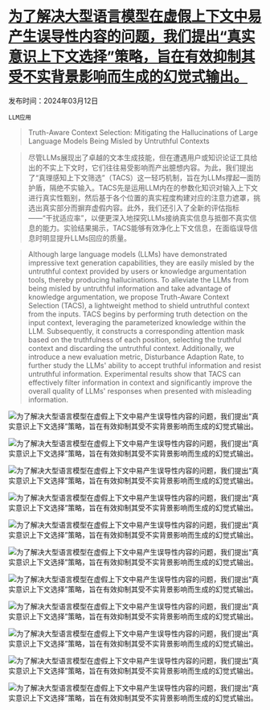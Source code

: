# [为了解决大型语言模型在虚假上下文中易产生误导性内容的问题，我们提出“真实意识上下文选择”策略，旨在有效抑制其受不实背景影响而生成的幻觉式输出。](https://arxiv.org/abs/2403.07556)

发布时间：2024年03月12日

`LLM应用`

> Truth-Aware Context Selection: Mitigating the Hallucinations of Large Language Models Being Misled by Untruthful Contexts

> 尽管LLMs展现出了卓越的文本生成技能，但在遭遇用户或知识论证工具给出的不实上下文时，它们往往易受影响而产出臆想内容。为此，我们提出了“真理感知上下文筛选”（TACS）这一轻巧机制，旨在为LLMs撑起一面防护盾，隔绝不实输入。TACS先是运用LLM内在的参数化知识对输入上下文进行真实性甄别，然后基于各个位置的真实程度构建对应的注意力遮罩，挑选出真实部分而摒弃虚假内容。此外，我们还引入了全新的评估指标——“干扰适应率”，以便更深入地探究LLMs接纳真实信息与抵御不真实信息的能力。实验结果揭示，TACS能够有效净化上下文信息，在面临误导信息时明显提升LLMs回应的质量。

> Although large language models (LLMs) have demonstrated impressive text generation capabilities, they are easily misled by the untruthful context provided by users or knowledge argumentation tools, thereby producing hallucinations. To alleviate the LLMs from being misled by untruthful information and take advantage of knowledge argumentation, we propose Truth-Aware Context Selection (TACS), a lightweight method to shield untruthful context from the inputs. TACS begins by performing truth detection on the input context, leveraging the parameterized knowledge within the LLM. Subsequently, it constructs a corresponding attention mask based on the truthfulness of each position, selecting the truthful context and discarding the untruthful context. Additionally, we introduce a new evaluation metric, Disturbance Adaption Rate, to further study the LLMs' ability to accept truthful information and resist untruthful information. Experimental results show that TACS can effectively filter information in context and significantly improve the overall quality of LLMs' responses when presented with misleading information.

![为了解决大型语言模型在虚假上下文中易产生误导性内容的问题，我们提出“真实意识上下文选择”策略，旨在有效抑制其受不实背景影响而生成的幻觉式输出。](../../../paper_images/2403.07556/image1.png)

![为了解决大型语言模型在虚假上下文中易产生误导性内容的问题，我们提出“真实意识上下文选择”策略，旨在有效抑制其受不实背景影响而生成的幻觉式输出。](../../../paper_images/2403.07556/diagram.png)

![为了解决大型语言模型在虚假上下文中易产生误导性内容的问题，我们提出“真实意识上下文选择”策略，旨在有效抑制其受不实背景影响而生成的幻觉式输出。](../../../paper_images/2403.07556/fig3.png)

![为了解决大型语言模型在虚假上下文中易产生误导性内容的问题，我们提出“真实意识上下文选择”策略，旨在有效抑制其受不实背景影响而生成的幻觉式输出。](../../../paper_images/2403.07556/er.png)

![为了解决大型语言模型在虚假上下文中易产生误导性内容的问题，我们提出“真实意识上下文选择”策略，旨在有效抑制其受不实背景影响而生成的幻觉式输出。](../../../paper_images/2403.07556/kde.png)

![为了解决大型语言模型在虚假上下文中易产生误导性内容的问题，我们提出“真实意识上下文选择”策略，旨在有效抑制其受不实背景影响而生成的幻觉式输出。](../../../paper_images/2403.07556/bftas.png)

![为了解决大型语言模型在虚假上下文中易产生误导性内容的问题，我们提出“真实意识上下文选择”策略，旨在有效抑制其受不实背景影响而生成的幻觉式输出。](../../../paper_images/2403.07556/aftas.png)

![为了解决大型语言模型在虚假上下文中易产生误导性内容的问题，我们提出“真实意识上下文选择”策略，旨在有效抑制其受不实背景影响而生成的幻觉式输出。](../../../paper_images/2403.07556/image.png)

![为了解决大型语言模型在虚假上下文中易产生误导性内容的问题，我们提出“真实意识上下文选择”策略，旨在有效抑制其受不实背景影响而生成的幻觉式输出。](../../../paper_images/2403.07556/windowsingle.png)

![为了解决大型语言模型在虚假上下文中易产生误导性内容的问题，我们提出“真实意识上下文选择”策略，旨在有效抑制其受不实背景影响而生成的幻觉式输出。](../../../paper_images/2403.07556/windowdouble.png)

![为了解决大型语言模型在虚假上下文中易产生误导性内容的问题，我们提出“真实意识上下文选择”策略，旨在有效抑制其受不实背景影响而生成的幻觉式输出。](../../../paper_images/2403.07556/case_study.drawio.png)